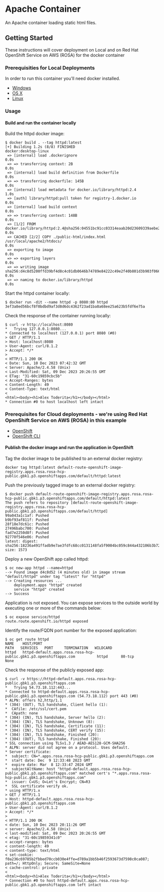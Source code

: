 # Apache Container

An Apache container loading static html files.

## Getting Started

These instructions will cover deployment on Local and on Red Hat OpenShift Service on AWS (ROSA) for the docker container

### Prerequisities for Local Deployments

In order to run this container you'll need docker installed.

* [Windows](https://docs.docker.com/windows/started)
* [OS X](https://docs.docker.com/mac/started/)
* [Linux](https://docs.docker.com/linux/started/)

### Usage

#### Build and run the container locally

Build the httpd docker image:

```shell
$ docker build . --tag httpd:latest
[+] Building 1.2s (8/8) FINISHED                                                                                            docker:desktop-linux
 => [internal] load .dockerignore                                                                                                           0.0s
 => => transferring context: 2B                                                                                                             0.0s
 => [internal] load build definition from Dockerfile                                                                                        0.0s
 => => transferring dockerfile: 145B                                                                                                        0.0s
 => [internal] load metadata for docker.io/library/httpd:2.4                                                                                1.0s
 => [auth] library/httpd:pull token for registry-1.docker.io                                                                                0.0s
 => [internal] load build context                                                                                                           0.0s
 => => transferring context: 148B                                                                                                           0.0s
 => [1/2] FROM docker.io/library/httpd:2.4@sha256:04551bc91cc03314eaab20d23609339aebe2ae694fc2e337d0afad429ec22c5a                          0.0s
 => CACHED [2/2] COPY ./public-html/index.html /usr/local/apache2/htdocs/                                                                   0.0s
 => exporting to image                                                                                                                      0.0s
 => => exporting layers                                                                                                                     0.0s
 => => writing image sha256:d4c8d5200ffd39bf4d8c4c01db0646b74789e84222c49e2f40b801d3b903f066                                                0.0s
 => => naming to docker.io/library/httpd                                                                                                    0.0s
```

Start the httpd container locally:

```shell
$ docker run -dit --name httpd -p 8080:80 httpd
3ef3a8ed56bcf8f0bdbd9af3d8d6dc4362f23ad1ba8a68ee25a623b5fdf6e75a
```

Check the response of the container running locally:
```shell
$ curl -v http://localhost:8080
*   Trying 127.0.0.1:8080...
* Connected to localhost (127.0.0.1) port 8080 (#0)
> GET / HTTP/1.1
> Host: localhost:8080
> User-Agent: curl/8.1.2
> Accept: */*
> 
< HTTP/1.1 200 OK
< Date: Sun, 10 Dec 2023 07:42:32 GMT
< Server: Apache/2.4.58 (Unix)
< Last-Modified: Sat, 09 Dec 2023 20:26:55 GMT
< ETag: "31-60c19859cbc5b"
< Accept-Ranges: bytes
< Content-Length: 49
< Content-Type: text/html
< 
<html><body><h1>Alex Toderita</h1></body></html>
* Connection #0 to host localhost left intact
```

### Prerequisites for Cloud deployments - we're using Red Hat OpenShift Service on AWS (ROSA) in this example

* [OpenShift](https://docs.aws.amazon.com/ROSA/latest/userguide/getting-started.html)
* [OpenShift CLI](https://docs.openshift.com/container-platform/4.8/cli_reference/openshift_cli/getting-started-cli.html)

#### Publish the docker image and run the application in OpenShift

Tag the docker image to be published to an external docker registry:
```shell
docker tag httpd:latest default-route-openshift-image-registry.apps.rosa.rosa-hcp-public.gbk1.p3.openshiftapps.com/default/httpd:latest
```

Push the previously tagged image to an external docker registry:
```shell
$ docker push default-route-openshift-image-registry.apps.rosa.rosa-hcp-public.gbk1.p3.openshiftapps.com/default/httpd:latest
The push refers to repository [default-route-openshift-image-registry.apps.rosa.rosa-hcp-public.gbk1.p3.openshiftapps.com/default/httpd]
99a043a1c1af: Pushed 
b9bf93af811f: Pushed 
28f18e7dc61c: Pushed 
27496babc700: Pushed 
fad7e2250d8f: Pushed 
92770f546e06: Pushed 
latest: digest: sha256:18236a491ffadb9e7ae3fdfc68cc0131148fa5f9004bc059c844a432106b3b72 size: 1573
```

Deploy a new OpenShift app called httpd:
```shell
$ oc new-app httpd --name=httpd
--> Found image d4c8d52 (4 minutes old) in image stream "default/httpd" under tag "latest" for "httpd"
--> Creating resources ...
    deployment.apps "httpd" created
    service "httpd" created
--> Success
```

Application is not exposed. You can expose services to the outside world by executing one or more of the commands below:
```shell
$ oc expose service/httpd
route.route.openshift.io/httpd exposed
```

Identify the route/FQDN port number for the exposed application:
```shell
$ oc get route httpd
NAME    HOST/PORT                                                           PATH   SERVICES   PORT     TERMINATION   WILDCARD
httpd   httpd-default.apps.rosa.rosa-hcp-public.gbk1.p3.openshiftapps.com          httpd      80-tcp                 None
```

Check the response of the publicly exposed app:

```shell
$ curl -v https://httpd-default.apps.rosa.rosa-hcp-public.gbk1.p3.openshiftapps.com
*   Trying 54.73.18.112:443...
* Connected to httpd-default.apps.rosa.rosa-hcp-public.gbk1.p3.openshiftapps.com (54.73.18.112) port 443 (#0)
* ALPN: offers h2,http/1.1
* (304) (OUT), TLS handshake, Client hello (1):
*  CAfile: /etc/ssl/cert.pem
*  CApath: none
* (304) (IN), TLS handshake, Server hello (2):
* (304) (IN), TLS handshake, Unknown (8):
* (304) (IN), TLS handshake, Certificate (11):
* (304) (IN), TLS handshake, CERT verify (15):
* (304) (IN), TLS handshake, Finished (20):
* (304) (OUT), TLS handshake, Finished (20):
* SSL connection using TLSv1.3 / AEAD-AES128-GCM-SHA256
* ALPN: server did not agree on a protocol. Uses default.
* Server certificate:
*  subject: CN=*.apps.rosa.rosa-hcp-public.gbk1.p3.openshiftapps.com
*  start date: Dec  9 12:33:48 2023 GMT
*  expire date: Mar  8 12:33:47 2024 GMT
*  subjectAltName: host "httpd-default.apps.rosa.rosa-hcp-public.gbk1.p3.openshiftapps.com" matched cert's "*.apps.rosa.rosa-hcp-public.gbk1.p3.openshiftapps.com"
*  issuer: C=US; O=Let's Encrypt; CN=R3
*  SSL certificate verify ok.
* using HTTP/1.x
> GET / HTTP/1.1
> Host: httpd-default.apps.rosa.rosa-hcp-public.gbk1.p3.openshiftapps.com
> User-Agent: curl/8.1.2
> Accept: */*
> 
< HTTP/1.1 200 OK
< date: Sun, 10 Dec 2023 20:11:26 GMT
< server: Apache/2.4.58 (Unix)
< last-modified: Sat, 09 Dec 2023 20:26:55 GMT
< etag: "31-60c19859341c0"
< accept-ranges: bytes
< content-length: 49
< content-type: text/html
< set-cookie: f0a236c69785b2fbbed70ccb030e4ffe=d789a1bb5b46f2593673d7598c0ca087; path=/; HttpOnly; Secure; SameSite=None
< cache-control: private
< 
<html><body><h1>Alex Toderita</h1></body></html>
* Connection #0 to host httpd-default.apps.rosa.rosa-hcp-public.gbk1.p3.openshiftapps.com left intact
```
